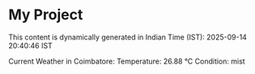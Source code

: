 # My Project

This content is dynamically generated in Indian Time (IST): 2025-09-14 20:40:46 IST


Current Weather in Coimbatore:
Temperature: 26.88 °C
Condition: mist
